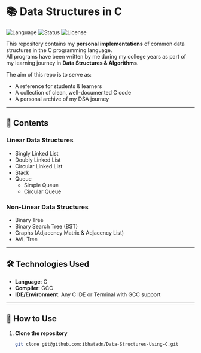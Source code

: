 # 📚 Data Structures in C

![Language](https://img.shields.io/badge/Language-C-blue.svg)
![Status](https://img.shields.io/badge/Status-Completed-success.svg)
![License](https://img.shields.io/badge/License-MIT-green.svg)

This repository contains my **personal implementations** of common data structures in the C programming language.  
All programs have been written by me during my college years as part of my learning journey in **Data Structures & Algorithms**.

The aim of this repo is to serve as:
- A reference for students & learners
- A collection of clean, well-documented C code
- A personal archive of my DSA journey

---

## 📂 Contents

### Linear Data Structures
- Singly Linked List
- Doubly Linked List
- Circular Linked List
- Stack
- Queue
  - Simple Queue
  - Circular Queue

### Non-Linear Data Structures
- Binary Tree
- Binary Search Tree (BST)
- Graphs (Adjacency Matrix & Adjacency List)
- AVL Tree

---

## 🛠️ Technologies Used
- **Language**: C
- **Compiler**: GCC
- **IDE/Environment**: Any C IDE or Terminal with GCC support

---

## 🚀 How to Use

1. **Clone the repository**
   ```bash
   git clone git@github.com:ibhatadn/Data-Structures-Using-C.git
